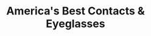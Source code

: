 ---
title: "America's Best Contacts & Eyeglasses"
url: /champaign/americas-best-contacts-und-eyeglasses/
shop: Optiker
---